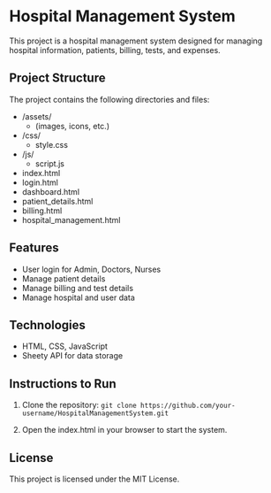 # Hospital Management System

This project is a hospital management system designed for managing hospital information, patients, billing, tests, and expenses.

## Project Structure
The project contains the following directories and files:

- /assets/
  - (images, icons, etc.)
- /css/
  - style.css
- /js/
  - script.js
- index.html
- login.html
- dashboard.html
- patient_details.html
- billing.html
- hospital_management.html

## Features
- User login for Admin, Doctors, Nurses
- Manage patient details
- Manage billing and test details
- Manage hospital and user data

## Technologies
- HTML, CSS, JavaScript
- Sheety API for data storage

## Instructions to Run
1. Clone the repository: 
   `git clone https://github.com/your-username/HospitalManagementSystem.git`
   
2. Open the index.html in your browser to start the system.

## License
This project is licensed under the MIT License.
